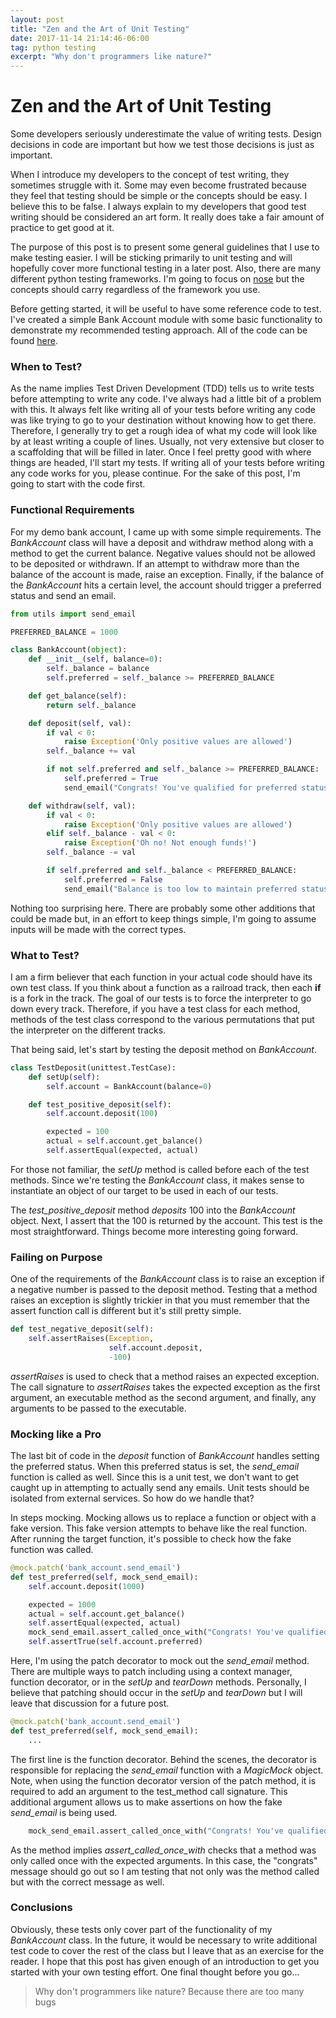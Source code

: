 ```yaml
---
layout: post
title: "Zen and the Art of Unit Testing"
date: 2017-11-14 21:14:46-06:00
tag: python testing
excerpt: "Why don't programmers like nature?"
---
```


# Zen and the Art of Unit Testing

Some developers seriously underestimate the value of writing tests. Design decisions in code are important but how we test those decisions is just as important.

When I introduce my developers to the concept of test writing, they sometimes struggle with it. Some may even become frustrated because they feel that testing should be simple or the concepts should be easy. I believe this to be false. I always explain to my developers that good test writing should be considered an art form. It really does take a fair amount of practice to get good at it.

The purpose of this post is to present some general guidelines that I use to make testing easier. I will be sticking primarily to unit testing and will hopefully cover more functional testing in a later post. Also, there are many different python testing frameworks. I'm going to focus on [nose](http://nose.readthedocs.io/en/latest/) but the concepts should carry regardless of the framework you use.

Before getting started, it will be useful to have some reference code to test. I've created a simple Bank Account module with some basic functionality to demonstrate my recommended testing approach. All of the code can be found [here](https://github.com/kyokley/DemoBankAccount).

### When to Test?
As the name implies Test Driven Development (TDD) tells us to write tests before attempting to write any code. I've always had a little bit of a problem with this. It always felt like writing all of your tests before writing any code was like trying to go to your destination without knowing how to get there. Therefore, I generally try to get a rough idea of what my code will look like by at least writing a couple of lines. Usually, not very extensive but closer to a scaffolding that will be filled in later. Once I feel pretty good with where things are headed, I'll start my tests. If writing all of your tests before writing any code works for you, please continue. For the sake of this post, I'm going to start with the code first.

### Functional Requirements
For my demo bank account, I came up with some simple requirements. The *BankAccount* class will have a deposit and withdraw method along with a method to get the current balance. Negative values should not be allowed to be deposited or withdrawn. If an attempt to withdraw more than the balance of the account is made, raise an exception. Finally, if the balance of the *BankAccount* hits a certain level, the account should trigger a preferred status and send an email.

```python
from utils import send_email

PREFERRED_BALANCE = 1000

class BankAccount(object):
    def __init__(self, balance=0):
        self._balance = balance
        self.preferred = self._balance >= PREFERRED_BALANCE

    def get_balance(self):
        return self._balance

    def deposit(self, val):
        if val < 0:
            raise Exception('Only positive values are allowed')
        self._balance += val

        if not self.preferred and self._balance >= PREFERRED_BALANCE:
            self.preferred = True
            send_email("Congrats! You've qualified for preferred status!")

    def withdraw(self, val):
        if val < 0:
            raise Exception('Only positive values are allowed')
        elif self._balance - val < 0:
            raise Exception('Oh no! Not enough funds!')
        self._balance -= val

        if self.preferred and self._balance < PREFERRED_BALANCE:
            self.preferred = False
            send_email("Balance is too low to maintain preferred status")
```

Nothing too surprising here. There are probably some other additions that could be made but, in an effort to keep things simple, I'm going to assume inputs will be made with the correct types.

### What to Test?
I am a firm believer that each function in your actual code should have its own test class. If you think about a function as a railroad track, then each **if** is a fork in the track. The goal of our tests is to force the interpreter to go down every track. Therefore, if you have a test class for each method, methods of the test class correspond to the various permutations that put the interpreter on the different tracks.

That being said, let's start by testing the deposit method on *BankAccount*.

```python
class TestDeposit(unittest.TestCase):
    def setUp(self):
        self.account = BankAccount(balance=0)

    def test_positive_deposit(self):
        self.account.deposit(100)

        expected = 100
        actual = self.account.get_balance()
        self.assertEqual(expected, actual)
```

For those not familiar, the *setUp* method is called before each of the test methods. Since we're testing the *BankAccount* class, it makes sense to instantiate an object of our target to be used in each of our tests.

The *test_positive_deposit* method *deposits* 100 into the *BankAccount* object. Next, I assert that the 100 is returned by the account. This test is the most straightforward. Things become more interesting going forward.

### Failing on Purpose
One of the requirements of the *BankAccount* class is to raise an exception if a negative number is passed to the deposit method. Testing that a method raises an exception is slightly trickier in that you must remember that the assert function call is different but it's still pretty simple.

```python
def test_negative_deposit(self):
	self.assertRaises(Exception,
					  self.account.deposit,
					  -100)
```

*assertRaises* is used to check that a method raises an expected exception. The call signature to *assertRaises* takes the expected exception as the first argument, an executable method as the second argument, and finally, any arguments to be passed to the executable.

### Mocking like a Pro
The last bit of code in the *deposit* function of *BankAccount* handles setting the preferred status. When this preferred status is set, the *send_email* function is called as well. Since this is a unit test, we don't want to get caught up in attempting to actually send any emails. Unit tests should be isolated from external services. So how do we handle that?

In steps mocking. Mocking allows us to replace a function or object with a fake version. This fake version attempts to behave like the real function. After running the target function, it's possible to check how the fake function was called.

```python
@mock.patch('bank_account.send_email')
def test_preferred(self, mock_send_email):
	self.account.deposit(1000)

	expected = 1000
	actual = self.account.get_balance()
	self.assertEqual(expected, actual)
	mock_send_email.assert_called_once_with("Congrats! You've qualified for preferred status!")
	self.assertTrue(self.account.preferred)
```

Here, I'm using the patch decorator to mock out the *send_email* method. There are multiple ways to patch including using a context manager, function decorator, or in the *setUp* and *tearDown* methods. Personally, I believe that patching should occur in the *setUp* and *tearDown* but I will leave that discussion for a future post.

```python
@mock.patch('bank_account.send_email')
def test_preferred(self, mock_send_email):
	...
```

The first line is the function decorator. Behind the scenes, the decorator is responsible for replacing the *send_email* function with a *MagicMock* object. Note, when using the function decorator version of the patch method, it is required to add an argument to the test_method call signature. This additional argument allows us to make assertions on how the fake *send_email* is being used.

```python
	mock_send_email.assert_called_once_with("Congrats! You've qualified for preferred status!")
```

As the method implies *assert_called_once_with* checks that a method was only called once with the expected arguments. In this case, the "congrats" message should go out so I am testing that not only was the method called but with the correct message as well.

### Conclusions
Obviously, these tests only cover part of the functionality of my *BankAccount* class. In the future, it would be necessary to write additional test code to cover the rest of the class but I leave that as an exercise for the reader. I hope that this post has given enough of an introduction to get you started with your own testing effort. One final thought before you go...

> Why don't programmers like nature? Because there are too many bugs
